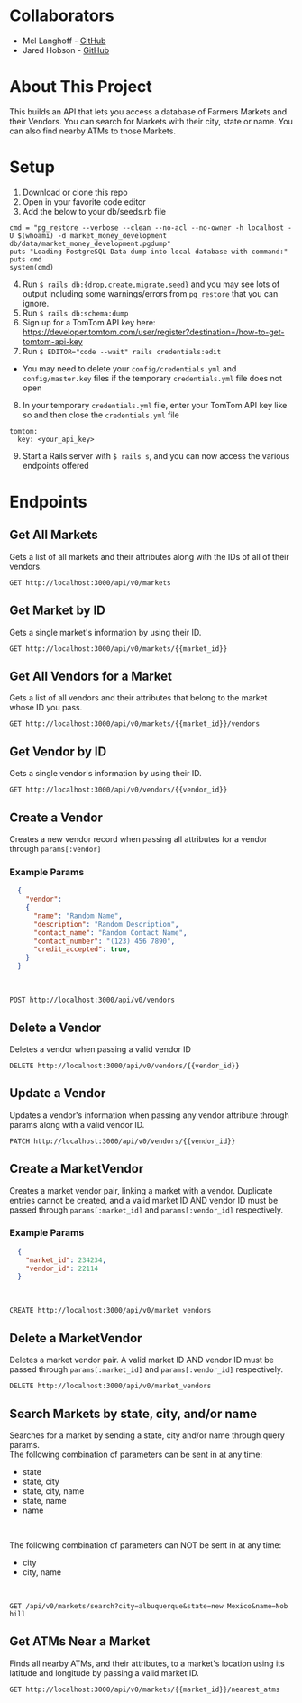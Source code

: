 # Collaborators
- Mel Langhoff - [GitHub](github.com/mel-langhoff)
- Jared Hobson - [GitHub](github.com/JaredMHobson)

# About This Project
This builds an API that lets you access a database of Farmers Markets and their Vendors. You can search for Markets with their city, state or name. You can also find nearby ATMs to those Markets. 

# Setup
1. Download or clone this repo
2. Open in your favorite code editor
3. Add the below to your db/seeds.rb file
```
cmd = "pg_restore --verbose --clean --no-acl --no-owner -h localhost -U $(whoami) -d market_money_development db/data/market_money_development.pgdump"
puts "Loading PostgreSQL Data dump into local database with command:"
puts cmd
system(cmd)
```
4. Run `$ rails db:{drop,create,migrate,seed}` and you may see lots of output including some warnings/errors from `pg_restore` that you can ignore.
5. Run `$ rails db:schema:dump`
6. Sign up for a TomTom API key here: https://developer.tomtom.com/user/register?destination=/how-to-get-tomtom-api-key
7. Run `$ EDITOR="code --wait" rails credentials:edit`
- You may need to delete your `config/credentials.yml` and `config/master.key` files if the temporary `credentials.yml` file does not open
8. In your temporary `credentials.yml` file, enter your TomTom API key like so and then close the `credentials.yml` file
```
tomtom: 
  key: <your_api_key>
```
9. Start a Rails server with `$ rails s`, and you can now access the various endpoints offered

# Endpoints
## Get All Markets
Gets a list of all markets and their attributes along with the IDs of all of their vendors. 
</br>

`GET http://localhost:3000/api/v0/markets`

## Get Market by ID
Gets a single market's information by using their ID.
</br>

`GET http://localhost:3000/api/v0/markets/{{market_id}}`

## Get All Vendors for a Market
Gets a list of all vendors and their attributes that belong to the market whose ID you pass.
</br>

`GET http://localhost:3000/api/v0/markets/{{market_id}}/vendors`

## Get Vendor by ID
Gets a single vendor's information by using their ID. 
</br>

`GET http://localhost:3000/api/v0/vendors/{{vendor_id}}`

## Create a Vendor
Creates a new vendor record when passing all attributes for a vendor through `params[:vendor]`

### Example Params
```JSON
  { 
    "vendor": 
    {
      "name": "Random Name",
      "description": "Random Description",
      "contact_name": "Random Contact Name",
      "contact_number": "(123) 456 7890",
      "credit_accepted": true,
    }
  }
```
</br>

`POST http://localhost:3000/api/v0/vendors`

## Delete a Vendor
Deletes a vendor when passing a valid vendor ID
</br>

`DELETE http://localhost:3000/api/v0/vendors/{{vendor_id}}`

## Update a Vendor
Updates a vendor's information when passing any vendor attribute through params along with a valid vendor ID.
</br>

`PATCH http://localhost:3000/api/v0/vendors/{{vendor_id}}`

## Create a MarketVendor
Creates a market vendor pair, linking a market with a vendor. Duplicate entries cannot be created, and a valid market ID AND vendor ID must be passed through `params[:market_id]` and `params[:vendor_id]` respectively.

### Example Params
```JSON
  {
    "market_id": 234234,
    "vendor_id": 22114
  }
```
</br>

`CREATE http://localhost:3000/api/v0/market_vendors`

## Delete a MarketVendor
Deletes a market vendor pair. A valid market ID AND vendor ID must be passed through `params[:market_id]` and `params[:vendor_id]` respectively.
</br>

`DELETE http://localhost:3000/api/v0/market_vendors`

## Search Markets by state, city, and/or name
Searches for a market by sending a state, city and/or name through query params. </br>
The following combination of parameters can be sent in at any time:
- state
- state, city
- state, city, name
- state, name
- name
</br>

The following combination of parameters can NOT be sent in at any time:
- city
- city, name
</br>

`GET /api/v0/markets/search?city=albuquerque&state=new Mexico&name=Nob hill`

## Get ATMs Near a Market
Finds all nearby ATMs, and their attributes, to a market's location using its latitude and longitude by passing a valid market ID.
</br>

`GET http://localhost:3000/api/v0/markets/{{market_id}}/nearest_atms`